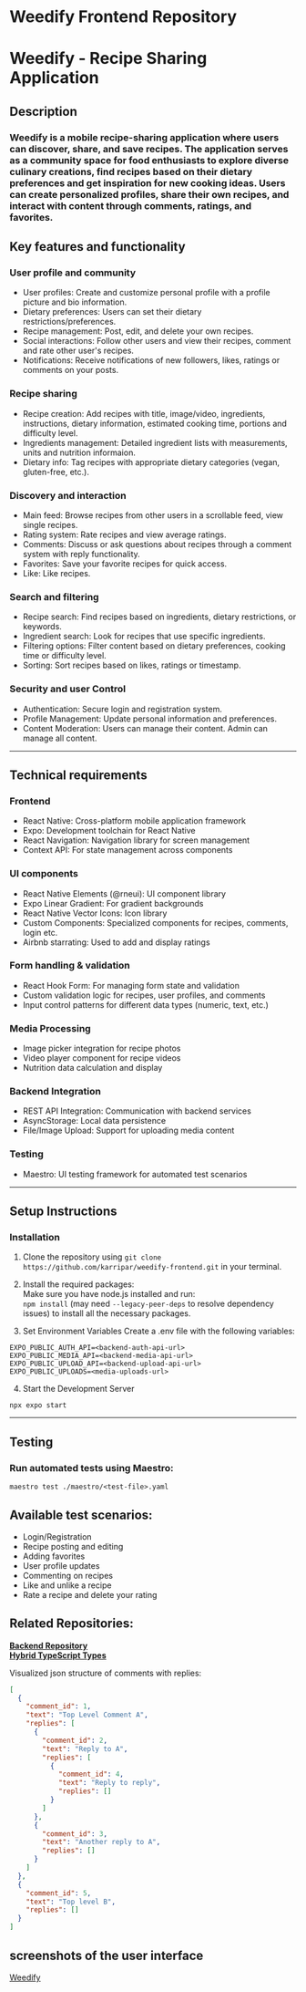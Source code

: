 # Weedify Frontend Repository

# Weedify - Recipe Sharing Application

## Description

### Weedify is a mobile recipe-sharing application where users can discover, share, and save recipes. The application serves as a community space for food enthusiasts to explore diverse culinary creations, find recipes based on their dietary preferences and get inspiration for new cooking ideas. Users can create personalized profiles, share their own recipes, and interact with content through comments, ratings, and favorites.

## Key features and functionality

### User profile and community

- User profiles: Create and customize personal profile with a profile picture and bio information.
- Dietary preferences: Users can set their dietary restrictions/preferences.
- Recipe management: Post, edit, and delete your own recipes.
- Social interactions: Follow other users and view their recipes, comment and rate other user's recipes.
- Notifications: Receive notifications of new followers, likes, ratings or comments on your posts.

### Recipe sharing

- Recipe creation: Add recipes with title, image/video, ingredients, instructions, dietary information, estimated cooking time, portions and difficulty level.
- Ingredients management: Detailed ingredient lists with measurements, units and nutrition informaion.
- Dietary info: Tag recipes with appropriate dietary categories (vegan, gluten-free, etc.).

### Discovery and interaction

- Main feed: Browse recipes from other users in a scrollable feed, view single recipes.
- Rating system: Rate recipes and view average ratings.
- Comments: Discuss or ask questions about recipes through a comment system with reply functionality.
- Favorites: Save your favorite recipes for quick access.
- Like: Like recipes.

### Search and filtering

- Recipe search: Find recipes based on ingredients, dietary restrictions, or keywords.
- Ingredient search: Look for recipes that use specific ingredients.
- Filtering options: Filter content based on dietary preferences, cooking time or difficulty level.
- Sorting: Sort recipes based on likes, ratings or timestamp.

### Security and user Control

- Authentication: Secure login and registration system.
- Profile Management: Update personal information and preferences.
- Content Moderation: Users can manage their content. Admin can manage all content.

---

## Technical requirements

### Frontend

- React Native: Cross-platform mobile application framework
- Expo: Development toolchain for React Native
- React Navigation: Navigation library for screen management
- Context API: For state management across components

### UI components

- React Native Elements (@rneui): UI component library
- Expo Linear Gradient: For gradient backgrounds
- React Native Vector Icons: Icon library
- Custom Components: Specialized components for recipes, comments, login etc.
- Airbnb starrating: Used to add and display ratings

### Form handling & validation

- React Hook Form: For managing form state and validation
- Custom validation logic for recipes, user profiles, and comments
- Input control patterns for different data types (numeric, text, etc.)

### Media Processing

- Image picker integration for recipe photos
- Video player component for recipe videos
- Nutrition data calculation and display

### Backend Integration

- REST API Integration: Communication with backend services
- AsyncStorage: Local data persistence
- File/Image Upload: Support for uploading media content

### Testing

- Maestro: UI testing framework for automated test scenarios

---

## Setup Instructions

### Installation

1. Clone the repository using `git clone https://github.com/karripar/weedify-frontend.git` in your terminal.

2. Install the required packages: <br>
   Make sure you have node.js installed and run: <br>
   `npm install` (may need `--legacy-peer-deps` to resolve dependency issues) to install all the necessary packages.

3. Set Environment Variables Create a .env file with the following variables:

`EXPO_PUBLIC_AUTH_API=<backend-auth-api-url> `<br>
`EXPO_PUBLIC_MEDIA_API=<backend-media-api-url> `<br>
`EXPO_PUBLIC_UPLOAD_API=<backend-upload-api-url> `<br>
`EXPO_PUBLIC_UPLOADS=<media-uploads-url> `<br>

4. Start the Development Server

`npx expo start`

---

## Testing

### Run automated tests using Maestro:

`maestro test ./maestro/<test-file>.yaml`

## Available test scenarios:

- Login/Registration
- Recipe posting and editing
- Adding favorites
- User profile updates
- Commenting on recipes
- Like and unlike a recipe
- Rate a recipe and delete your rating

## Related Repositories: <br>

**[Backend Repository](https://github.com/karripar/weedify-backend)** <br>
**[Hybrid TypeScript Types](https://github.com/karripar/weedify-types)** <br>

Visualized json structure of comments with replies:

```json
[
  {
    "comment_id": 1,
    "text": "Top Level Comment A",
    "replies": [
      {
        "comment_id": 2,
        "text": "Reply to A",
        "replies": [
          {
            "comment_id": 4,
            "text": "Reply to reply",
            "replies": []
          }
        ]
      },
      {
        "comment_id": 3,
        "text": "Another reply to A",
        "replies": []
      }
    ]
  },
  {
    "comment_id": 5,
    "text": "Top level B",
    "replies": []
  }
]
```

## screenshots of the user interface

[Weedify](screenshots)
